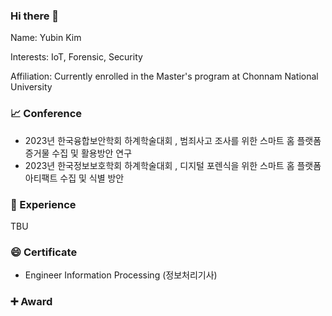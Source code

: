 ### Hi there 👋

Name: Yubin Kim

Interests: IoT, Forensic, Security

Affiliation: Currently enrolled in the Master's program at Chonnam National University


### 📈 Conference
* 2023년 한국융합보안학회 하계학술대회 , 범죄사고 조사를 위한 스마트 홈 플랫폼 증거물 수집 및 활용방안 연구
* 2023년 한국정보보호학회 하계학술대회 , 디지털 포렌식을 위한 스마트 홈 플랫폼 아티팩트 수집 및 식별 방안
### 🌱 Experience 

TBU

### 😄 Certificate

* Engineer Information Processing (정보처리기사)


### ➕ Award







<!--
**kingyoubin/kingyoubin** is a ✨ _special_ ✨ repository because its `README.md` (this file) appears on your GitHub profile.

Here are some ideas to get you started:

- 🔭 I’m currently working on ...
- 🌱 I’m currently learning ...
- 👯 I’m looking to collaborate on ...
- 🤔 I’m looking for help with ...
- 💬 Ask me about ...
- 📫 How to reach me: ...
- 😄 Pronouns: ...
- ⚡ Fun fact: ...
-->
